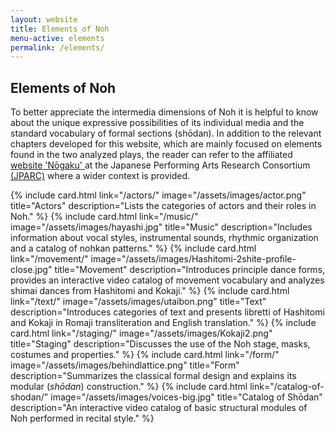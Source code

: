 ```yaml
---
layout: website
title: Elements of Noh
menu-active: elements
permalink: /elements/
---
```

<main class="page-content">
  <div class="text-container">
    <h2>Elements of Noh</h2>
    <p>To better appreciate the intermedia dimensions of Noh it is helpful to know about the unique expressive possibilities of its individual media and the standard vocabulary of formal sections (shōdan). In addition to the relevant chapters developed for this website, which are mainly focused on elements found in the two analyzed plays, the reader can refer to the affiliated <a href="https://jparc.online/nogaku/"> website 'Nōgaku' </a> at the Japanese Performing Arts Research Consortium <a href="https://jparc.online/"> (JPARC)</a> where a wider context is provided.</p>
  </div>

  <div class="list-plays">
    <div class="cards-container cards-container--not-centered">
    {% include card.html
        link="/actors/"
        image="/assets/images/actor.png"
        title="Actors"
        description="Lists the categories of actors and their roles in Noh."
    %}
      {% include card.html
          link="/music/"
          image="/assets/images/hayashi.jpg"
          title="Music"
          description="Includes information about vocal styles, instrumental sounds, rhythmic organization and a catalog of nohkan patterns."
      %}
      {% include card.html
          link="/movement/"
          image="/assets/images/Hashitomi-2shite-profile-close.jpg"
          title="Movement"
          description="Introduces principle dance forms, provides an interactive video catalog of movement vocabulary and analyzes shimai dances from Hashitomi and Kokaji."
      %}
      {% include card.html
          link="/text/"
          image="/assets/images/utaibon.png"
          title="Text"
          description="Introduces categories of text and presents libretti of  Hashitomi and Kokaji in Romaji transliteration and English translation."
      %}
      {% include card.html
          link="/staging/"
          image="/assets/images/Kokaji2.png"
          title="Staging"
          description="Discusses the use of the Noh stage, masks, costumes and properties."
      %}
      {% include card.html
          link="/form/"
          image="/assets/images/behindlattice.png"
          title="Form"
          description="Summarizes the classical formal design and explains its modular (<em>shōdan</em>) construction."
      %}
      {% include card.html
          link="/catalog-of-shodan/"
          image="/assets/images/voices-big.jpg"
          title="Catalog of Shōdan"
          description="An interactive video catalog of basic structural modules of Noh performed in recital style."
      %}
    </div>
  </div>
</main>

